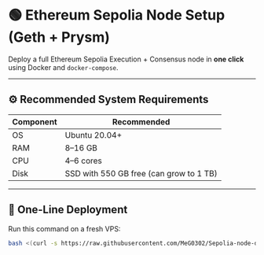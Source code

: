 # 🟢 Ethereum Sepolia Node Setup (Geth + Prysm)

Deploy a full Ethereum Sepolia Execution + Consensus node in **one click** using Docker and `docker-compose`.

---

## ⚙️ Recommended System Requirements

| Component | Recommended |
|----------|-------------|
| OS       | Ubuntu 20.04+ |
| RAM      | 8–16 GB |
| CPU      | 4–6 cores |
| Disk     | SSD with 550 GB free (can grow to 1 TB) |

---

## 🚀 One-Line Deployment

Run this command on a fresh VPS:

```bash
bash <(curl -s https://raw.githubusercontent.com/MeG0302/Sepolia-node-deployment-script/main/setup.sh)

